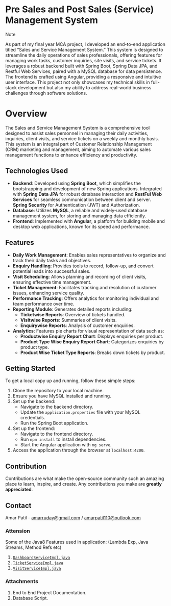 
# Pre Sales and Post Sales (Service) Management System
> [!Note]
> As part of my final year MCA project, I developed an end-to-end application titled “Sales and Service Management System.” This system is designed to streamline the daily operations of sales professionals, offering features for managing work tasks, customer inquiries, site visits, and service tickets. It leverages a robust backend built with Spring Boot, Spring Data JPA, and Restful Web Services, paired with a MySQL database for data persistence. The frontend is crafted using Angular, providing a responsive and intuitive user interface. This project not only showcases my technical skills in full-stack development but also my ability to address real-world business challenges through software solutions.
# Overview
The Sales and Service Management System is a comprehensive tool designed to assist sales personnel in managing their daily activities, inquiries, client visits, and service tickets on a weekly and monthly basis. This system is an integral part of Customer Relationship Management (CRM) marketing and management, aiming to automate various sales management functions to enhance efficiency and productivity.

## Technologies Used
- **Backend**: Developed using **Spring Boot**, which simplifies the bootstrapping and development of new Spring applications. Integrated with **Spring Data JPA** for robust database interaction and **RestFul Web Services** for seamless communication between client and server. **Spring Security** for Authentication (JWT) and Authorization.
- **Database**: Utilizes **MySQL**, a reliable and widely-used database management system, for storing and managing data efficiently.
- **Frontend**: Implemented with **Angular**, a platform for building mobile and desktop web applications, known for its speed and performance.

## Features
- **Daily Work Management**: Enables sales representatives to organize and track their daily tasks and objectives.
- **Enquiry Handling**: Provides tools to record, follow-up, and convert potential leads into successful sales.
- **Visit Scheduling**: Allows planning and recording of client visits, ensuring effective time management.
- **Ticket Management**: Facilitates tracking and resolution of customer issues, enhancing service quality.
- **Performance Tracking**: Offers analytics for monitoring individual and team performance over time.
- **Reporting Module**: Generates detailed reports including:
  - **Ticketwise Reports**: Overview of tickets handled.
  - **Visitwise Reports**: Summaries of client visits.
  - **Enquirywise Reports**: Analysis of customer enquiries.
- **Analytics**: Features pie charts for visual representation of data such as:
  - **Productwise Enquiry Report Chart**: Displays enquiries per product.
  - **Product Type Wise Enquiry Report Chart**: Categorizes enquiries by product type.
  - **Product Wise Ticket Type Reports**: Breaks down tickets by product.

## Getting Started
To get a local copy up and running, follow these simple steps:
1. Clone the repository to your local machine.
2. Ensure you have MySQL installed and running.
3. Set up the backend:
   - Navigate to the backend directory.
   - Update the `application.properties` file with your MySQL credentials.
   - Run the Spring Boot application.
4. Set up the frontend:
   - Navigate to the frontend directory.
   - Run `npm install` to install dependencies.
   - Start the Angular application with `ng serve`.
5. Access the application through the browser at `localhost:4200`.

## Contribution
Contributions are what make the open-source community such an amazing place to learn, inspire, and create. Any contributions you make are **greatly appreciated**.

## Contact
Amar Patil - amarruday@gmail.com / amarpatil110@outlook.com

### Attension 
Some of the Java8 Features used in application: (Lambda Exp, Java Streams, Method Refs etc)
1. [`DashboardServiceImpl.java`](https://github.com/amarruday/YashSales/blob/main/src/main/java/com/ssms/service/impl/DashboardServiceImpl.java)
2. [`TicketServiceImpl.java`](https://github.com/amarruday/YashSales/blob/main/src/main/java/com/ssms/service/impl/TicketServiceImpl.java)
3. [`VisitServiceImpl.java`](https://github.com/amarruday/YashSales/blob/main/src/main/java/com/ssms/service/impl/VisitServiceImpl.java)
   
### Attachments
1) End to End Project Documentation.
2) Database Script.
